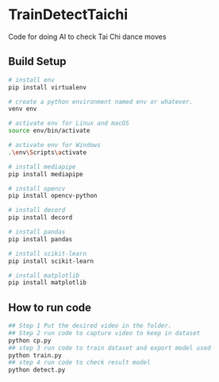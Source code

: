 # TrainDetectTaichi
Code for doing AI to check Tai Chi dance moves
## Build Setup
``` bash
# install env
pip install virtualenv
```
``` bash
# create a python environment named env or whatever.
venv env
```
``` bash
# activate env for Linux and macOS
source env/bin/activate 
```
``` bash
# activate env for Windows
.\env\Scripts\activate
```
``` bash
# install mediapipe
pip install mediapipe
```
``` bash
# install opencv
pip install opencv-python
```
``` bash
# install decord
pip install decord
```
``` bash
# install pandas
pip install pandas
```
``` bash
# install scikit-learn
pip install scikit-learn
```
``` bash
# install matplotlib
pip install matplotlib
```
## How to run code
``` bash
## Step 1 Put the desired video in the folder.
## Step 2 run code to capture video to keep in dataset
python cp.py
## step 3 run code to train dataset and export model used
python train.py
## step 4 run code to check result model
python detect.py
```

